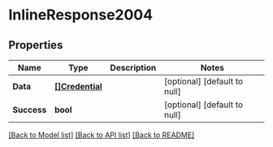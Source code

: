# InlineResponse2004

## Properties
Name | Type | Description | Notes
------------ | ------------- | ------------- | -------------
**Data** | [**[]Credential**](Credential.md) |  | [optional] [default to null]
**Success** | **bool** |  | [optional] [default to null]

[[Back to Model list]](../README.md#documentation-for-models) [[Back to API list]](../README.md#documentation-for-api-endpoints) [[Back to README]](../README.md)


